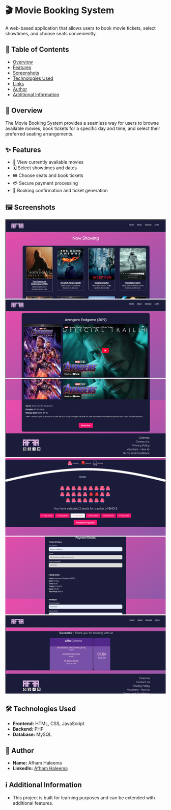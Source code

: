 # 🎬 Movie Booking System

A web-based application that allows users to book movie tickets, select showtimes, and choose seats conveniently.

## 📜 Table of Contents

- [Overview](#overview)
- [Features](#features)
- [Screenshots](#screenshots)
- [Technologies Used](#technologies-used)
- [Links](#links)
- [Author](#author)
- [Additional Information](#additional-information)

## 📝 Overview

The Movie Booking System provides a seamless way for users to browse available movies, book tickets for a specific day and time, and select their preferred seating arrangements.

## ✨ Features

- 🎥 View currently available movies
- 🗓️ Select showtimes and dates
- 🎟️ Choose seats and book tickets
- 💳 Secure payment processing
- 📜 Booking confirmation and ticket generation

## 🖼️ Screenshots

![Homepage](./movie_images/home.png)
![Details](./movie_images/selectedMovie.png)
![Details](./movie_images/details.png)
![seats](./movie_images/seats.png)
![info](./movie_images/info.png)
![ticket](./movie_images/ticket.png)

## 🛠️ Technologies Used

- **Frontend:** HTML, CSS, JavaScript 
- **Backend:** PHP
- **Database:** MySQL

## 👤 Author  

- **Name:** Afham Haleema  
- **LinkedIn:** [Afham Haleema](https://linkedin.com/in/afhamhaleema)  

## ℹ️ Additional Information  

- This project is built for learning purposes and can be extended with additional features.  

